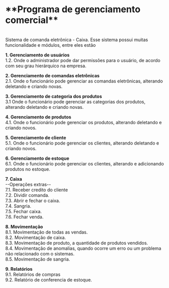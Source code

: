 <h1> **Programa de gerenciamento comercial**</h1> <br/>
Sistema de comanda eletrônica - Caixa.  Esse sistema possui muitas funcionalidade e módulos, entre eles estão 

  **1. Gerenciamento de usuários** <br/>
    1.2. Onde o administrador pode dar permissões para o usuário, de acordo com seu grau hierárquico na empresa.
 	
  **2. Gerenciamento de comandas eletrônicas** <br/>
	2.1. Onde o funcionário pode gerenciar as comandas eletrônicas, alterando deletando e criando novas.

  **3. Gerenciamento de categoria dos produtos**  <br/>
	3.1 Onde o funcionário pode gerenciar as categorias dos produtos, alterando deletando e criando novas.

  **4. Gerenciamento de produtos** <br/>
	4.1.  Onde o funcionário pode gerenciar os produtos, alterando deletando e criando novos.
	
  **5. Gerenciamento de cliente** <br/>
	5.1. Onde o funcionário pode gerenciar os clientes, alterando deletando e criando novos.
	
  **6. Gerenciamento de estoque** <br/>
	6.1. Onde o funcionário pode gerenciar os clientes, alterando e adicionando produtos no estoque.

  **7. Caixa** <br/>
		--Operações extras-- <br/>
	7.1. Receber credito do cliente <br/>
	7.2. Dividir comanda. <br/>
	7.3. Abrir e fechar o caixa. <br/>
	7.4. Sangria. <br/>
	7.5. Fechar caixa.		 <br/>
	7.6. Fechar venda. <br/>

   **8. Movimentação** <br/>
	8.1. Movimentação de todas as vendas. <br/>
	8.2. Movimentação de caixa. <br/>
	8.3. Movimentação de produto, a quantidade de produtos vendidos. <br/>
	8.4. Movimentação de anomalias, quando ocorre um erro ou um problema não relacionado com o sistemas. <br/>
	8.5. Movimentação de sangria. <br/>
	
   **9. Relatórios** <br/>
	9.1. Relatórios de compras <br/>
	9.2. Relatório de conferencia de estoque.  <br/>
